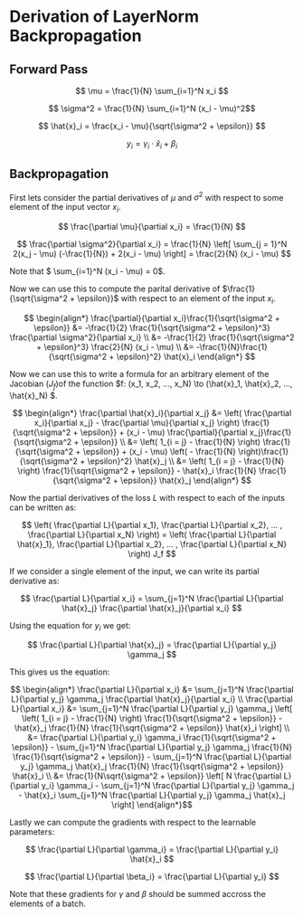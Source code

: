 # Derivation of LayerNorm Backpropagation 

## Forward Pass 

$$ \mu = \frac{1}{N} \sum_{i=1}^N x_i $$

$$ \sigma^2 =  \frac{1}{N}  \sum_{i=1}^N (x_i - \mu)^2$$

$$ \hat{x}_i = \frac{x_i - \mu}{\sqrt{\sigma^2 + \epsilon}} $$

$$ y_i = \gamma_i \cdot \hat{x}_i + \beta_i $$ 


## Backpropagation

First lets consider the partial derivatives of $\mu$ and $\sigma^2$ with respect to some element of the input vector $x_i$.

$$ \frac{\partial \mu}{\partial x_i} = \frac{1}{N} $$ 

$$ \frac{\partial \sigma^2}{\partial x_i} = \frac{1}{N} \left[ \sum_{j = 1}^N 2(x_j - \mu) (-\frac{1}{N}) + 2(x_i - \mu) \right] = \frac{2}{N} (x_i - \mu) $$

Note that $ \sum_{i=1}^N (x_i - \mu) = 0$. 

Now we can use this to compute the parital derivative of $\frac{1}{\sqrt{\sigma^2 + \epsilon}}$ with respect to an element of the input $x_i$.

$$ \begin{align*} 
  \frac{\partial}{\partial x_i}\frac{1}{\sqrt{\sigma^2 + \epsilon}} &= -\frac{1}{2} \frac{1}{\sqrt{\sigma^2 + \epsilon}^3} \frac{\partial \sigma^2}{\partial x_i} \\
  &= -\frac{1}{2} \frac{1}{\sqrt{\sigma^2 + \epsilon}^3} \frac{2}{N} (x_i - \mu) \\
  &= -\frac{1}{N}\frac{1}{\sqrt{\sigma^2 + \epsilon}^2} \hat{x}_i 
\end{align*} $$

Now we can use this to write a formula for an arbitrary element of the Jacobian ($J_f$)of the function $f: (x_1, x_2, ..., x_N) \to (\hat{x}_1, \hat{x}_2, ..., \hat{x}_N) $. 

$$ \begin{align*} 
  \frac{\partial \hat{x}_i}{\partial x_j} &= \left( \frac{\partial x_i}{\partial x_j} - \frac{\partial \mu}{\partial x_j} \right) \frac{1}{\sqrt{\sigma^2 + \epsilon}} + (x_i - \mu) \frac{\partial}{\partial x_j}\frac{1}{\sqrt{\sigma^2 + \epsilon}} \\
  &= \left( 1_{i = j} - \frac{1}{N} \right) \frac{1}{\sqrt{\sigma^2 + \epsilon}} + (x_i - \mu) \left( - \frac{1}{N} \right)\frac{1}{\sqrt{\sigma^2 + \epsilon}^2} \hat{x}_j \\ 
  &= \left( 1_{i = j} - \frac{1}{N} \right) \frac{1}{\sqrt{\sigma^2 + \epsilon}} - \hat{x}_i \frac{1}{N} \frac{1}{\sqrt{\sigma^2 + \epsilon}} \hat{x}_j
\end{align*} $$

Now the partial derivatives of the loss $L$ with respect to each of the inputs can be written as:

$$ \left( \frac{\partial L}{\partial x_1}, \frac{\partial L}{\partial x_2}, ... , \frac{\partial L}{\partial x_N} \right) = \left( \frac{\partial L}{\partial \hat{x}_1}, \frac{\partial L}{\partial x_2}, ... , \frac{\partial L}{\partial x_N} \right) J_f $$ 

If we consider a single element of the input, we can write its partial derivative as:

$$ \frac{\partial L}{\partial x_i} = \sum_{j=1}^N \frac{\partial L}{\partial \hat{x}_j} \frac{\partial \hat{x}_j}{\partial x_i} $$

Using the equation for $y_i$ we get:

$$ \frac{\partial L}{\partial \hat{x}_j} = \frac{\partial L}{\partial y_j} \gamma_j $$ 

This gives us the equation:

$$ \begin{align*} 
  \frac{\partial L}{\partial x_i} &= \sum_{j=1}^N \frac{\partial L}{\partial y_j} \gamma_j \frac{\partial \hat{x}_j}{\partial x_i} \\
  \frac{\partial L}{\partial x_i} &= \sum_{j=1}^N \frac{\partial L}{\partial y_j} \gamma_j \left[ \left( 1_{i = j} - \frac{1}{N} \right) \frac{1}{\sqrt{\sigma^2 + \epsilon}} - \hat{x}_j \frac{1}{N} \frac{1}{\sqrt{\sigma^2 + \epsilon}} \hat{x}_i \right] \\
  &= \frac{\partial L}{\partial y_i} \gamma_i \frac{1}{\sqrt{\sigma^2 + \epsilon}} - \sum_{j=1}^N \frac{\partial L}{\partial y_j} \gamma_j \frac{1}{N} \frac{1}{\sqrt{\sigma^2 + \epsilon}} - \sum_{j=1}^N \frac{\partial L}{\partial y_j} \gamma_j \hat{x}_j \frac{1}{N} \frac{1}{\sqrt{\sigma^2 + \epsilon}} \hat{x}_i \\ 
  &= \frac{1}{N\sqrt{\sigma^2 + \epsilon}} \left[ N \frac{\partial L}{\partial y_i} \gamma_i - \sum_{j=1}^N \frac{\partial L}{\partial y_j} \gamma_j - \hat{x}_i \sum_{j=1}^N \frac{\partial L}{\partial y_j} \gamma_j \hat{x}_j \right]
\end{align*}$$

Lastly we can compute the gradients with respect to the learnable parameters:

$$ \frac{\partial L}{\partial \gamma_i} = \frac{\partial L}{\partial y_i} \hat{x}_i $$ 

$$ \frac{\partial L}{\partial \beta_i} = \frac{\partial L}{\partial y_i} $$

Note that these gradients for $\gamma$ and $\beta$ should be summed accross the elements of a batch. 